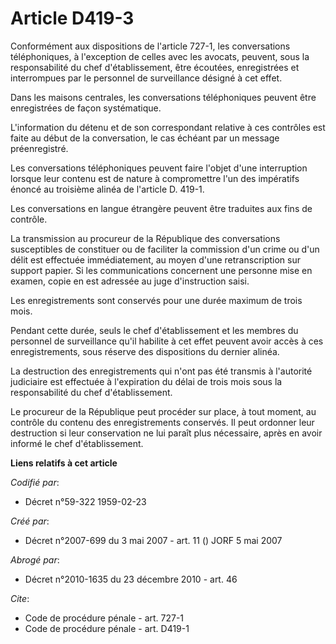 # Article D419-3

Conformément aux dispositions de l'article 727-1, les conversations téléphoniques, à l'exception de celles avec les avocats,
peuvent, sous la responsabilité du chef d'établissement, être écoutées, enregistrées et interrompues par le personnel de
surveillance désigné à cet effet.

Dans les maisons centrales, les conversations téléphoniques peuvent être enregistrées de façon systématique.

L'information du détenu et de son correspondant relative à ces contrôles est faite au début de la conversation, le cas
échéant par un message préenregistré.

Les conversations téléphoniques peuvent faire l'objet d'une interruption lorsque leur contenu est de nature à compromettre
l'un des impératifs énoncé au troisième alinéa de l'article D. 419-1.

Les conversations en langue étrangère peuvent être traduites aux fins de contrôle.

La transmission au procureur de la République des conversations susceptibles de constituer ou de faciliter la commission d'un
crime ou d'un délit est effectuée immédiatement, au moyen d'une retranscription sur support papier. Si les communications
concernent une personne mise en examen, copie en est adressée au juge d'instruction saisi.

Les enregistrements sont conservés pour une durée maximum de trois mois.

Pendant cette durée, seuls le chef d'établissement et les membres du personnel de surveillance qu'il habilite à cet effet
peuvent avoir accès à ces enregistrements, sous réserve des dispositions du dernier alinéa.

La destruction des enregistrements qui n'ont pas été transmis à l'autorité judiciaire est effectuée à l'expiration du délai
de trois mois sous la responsabilité du chef d'établissement.

Le procureur de la République peut procéder sur place, à tout moment, au contrôle du contenu des enregistrements conservés.
Il peut ordonner leur destruction si leur conservation ne lui paraît plus nécessaire, après en avoir informé le chef
d'établissement.

**Liens relatifs à cet article**

_Codifié par_:

  - Décret n°59-322 1959-02-23

_Créé par_:

  - Décret n°2007-699 du 3 mai 2007 - art. 11 () JORF 5 mai 2007

_Abrogé par_:

  - Décret n°2010-1635 du 23 décembre 2010 - art. 46

_Cite_:

  - Code de procédure pénale - art. 727-1
  - Code de procédure pénale - art. D419-1
